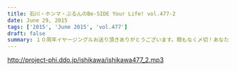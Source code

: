 ```yaml
---
title: 石川・ホンマ・ぶるんのBe-SIDE Your Life! vol.477-2
date: June 29, 2015
tags: ['2015', 'June 2015', 'vol.477']
draft: false
summary: １０周年イヤージングルお送り頂きありがとうございます。間もなく〆切！あなたからのあたたかいジングルお待ちしています。NANJO
---
```


http://project-phi.ddo.jp/ishikawa/ishikawa477_2.mp3
